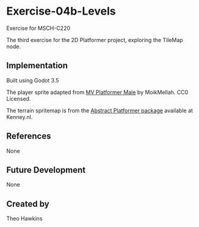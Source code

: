 # Exercise-04b-Levels

Exercise for MSCH-C220

The third exercise for the 2D Platformer project, exploring the TileMap node.


## Implementation

Built using Godot 3.5

The player sprite adapted from [MV Platformer Male](https://opengameart.org/content/mv-platformer-male-32x64) by MoikMellah. CC0 Licensed.

The terrain spritemap is from the [Abstract Platformer package](https://kenney.nl/assets/abstract-platformer) available at Kenney.nl.


## References

None


## Future Development

None


## Created by 

Theo Hawkins
